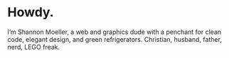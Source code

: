 # Howdy.

I’m Shannon Moeller, a web and graphics dude with a penchant for clean code, elegant design, and green refrigerators. Christian, husband, father, nerd, LEGO freak.
